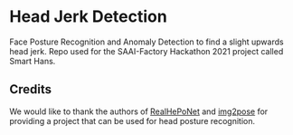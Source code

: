 # Head Jerk Detection
Face Posture Recognition and Anomaly Detection to find a slight upwards head jerk. Repo used for the SAAI-Factory Hackathon 2021 project called Smart Hans.

## Credits
We would like to thank the authors of [RealHePoNet](https://arxiv.org/abs/2011.01890) and [img2pose](https://arxiv.org/abs/2012.07791) for providing a project that can be used for head posture recognition.
